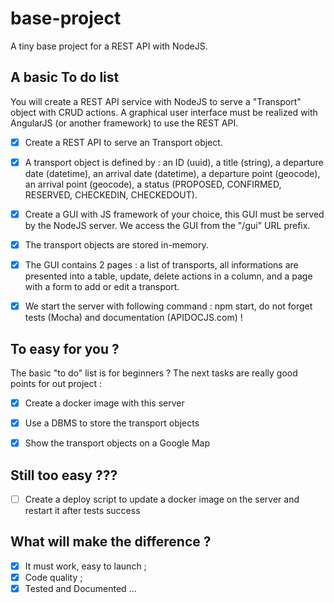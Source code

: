 # base-project
A tiny base project for a REST API with NodeJS.


## A basic To do list
You will create a REST API service with NodeJS to serve a "Transport" object with CRUD actions. A graphical user interface must be realized with AngularJS (or another framework) to use the REST API.

  - [x] Create a REST API to serve an Transport object.
  - [x] A transport object is defined by : an ID (uuid), a title (string), a departure date (datetime), an arrival date (datetime), a departure point (geocode), an arrival point (geocode), a status (PROPOSED, CONFIRMED, RESERVED, CHECKEDIN, CHECKEDOUT).
  - [x] Create a GUI with JS framework of your choice, this GUI must be served by the NodeJS server. We access the GUI from the "/gui" URL prefix.
  - [x] The transport objects are stored in-memory.
  - [x] The GUI contains 2 pages : a list of transports, all informations are presented into a table, update, delete actions in a column, and a page with a form to add or edit a transport.

  - [x] We start the server with following command : npm start, do not forget tests (Mocha) and documentation (APIDOCJS.com) !

## To easy for you ?
The basic "to do" list is for beginners ? The next tasks are really good points for out project :

  - [x] Create a docker image with this server
  - [x] Use a DBMS to store the transport objects
  - [x] Show the transport objects on a Google Map


## Still too easy ???
  - [ ] Create a deploy script to update a docker image on the server and restart it after tests success


## What will make the difference ?
  - [x] It must work, easy to launch ;
  - [x] Code quality ;
  - [x] Tested and Documented ...
